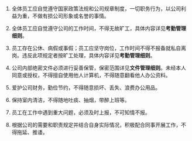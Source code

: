 1. 全体员工应自觉遵守国家政策法规和公司规章制度，一切职务行为，以公司利益为重，不做有损公司形象或名誉的事情。

2. 全体员工应自觉遵守公司的工作时间，不得无故旷工，具体内容详见**考勤管理细则**。

3. 员工存在公休、病假或事假；员工应坚守岗位，工作时间不得不报备就私自离岗。违反此项规定者按旷工处理，具体内容详见**考勤管理细则**。

4. 公司内部绝密文件必须进行妥善保管，保密范围详见**文件管理细则**。未经本人同意或授权，不得擅自使用他人计算机，不得随意翻看他人办公资料。

5. 爱护公司财务，勤俭节约，不得随意损坏、丢失、浪费办公用品。

6. 保持室内清洁，不得随地吐痰、抽烟，带醉上班等。

7. 员工在工作中遇到重大问题，必须及时上报，不可知情不报。

8. 根据公司的需要和职责规定并结合自身实际情况，积极配合同事开展工作，不得拖延、推诿。

   
